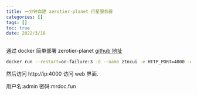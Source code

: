 ```yaml
---
title: 一分钟自建 zerotier-planet 行星服务器
categories: []
tags: []
toc: true
date: 2022/3/18
---
```


通过 docker 简单部署 zerotier-planet
[github 地址](https://github.com/Jonnyan404/zerotier-planet)

<!-- more -->

```bash
docker run --restart=on-failure:3 -d --name ztncui -e HTTP_PORT=4000 -e HTTP_ALL_INTERFACES=yes -e ZTNCUI_PASSWD=mrdoc.fun -p 4000:4000 keynetworks/ztncui
```

然后访问 http://ip:4000 访问 web 界面.

用户名:admin
密码:mrdoc.fun
